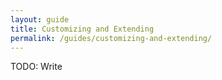 ```yaml
---
layout: guide
title: Customizing and Extending
permalink: /guides/customizing-and-extending/
---
```


TODO: Write
